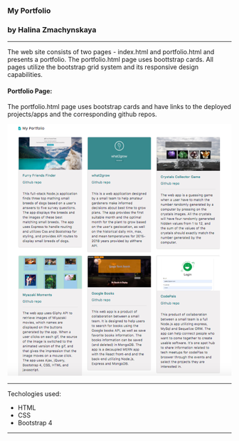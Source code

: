 ### My Portfolio

### by Halina Zmachynskaya
__________________________________________________________________
The web site consists of two pages - index.html and portfolio.html  and presents a portfolio. The portfolio.html page uses boottstrap cards. All pages utilize the bootstrap grid system and its responsive design capabilities. 

#### Portfolio Page:
The portfolio.html page uses bootstrap cards and have links to the deployed projects/apps and the corresponding github repos.

![Portfolio Page](./assets/images/portfolio.png)

__________________________________________________________________

Techologies used:
* HTML
* CSS
* Bootstrap 4
__________________________________________________________________
